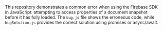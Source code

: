 This repository demonstrates a common error when using the Firebase SDK in JavaScript: attempting to access properties of a document snapshot before it has fully loaded. The `bug.js` file shows the erroneous code, while `bugSolution.js` provides the correct solution using promises or async/await.